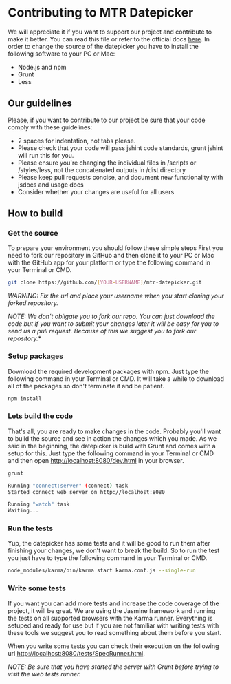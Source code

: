 
# Contributing to MTR Datepicker

We will appreciate it if you want to support our project and contribute to make it better. You can read this file or refer to the official docs [here](http://mtrdesign.github.io/mtr-datepicker/docs.html#scrollspy-contribute). In order to change the source of the datepicker you have to install the following software to your PC or Mac:

- Node.js and npm
- Grunt
- Less

## Our guidelines
Please, if you want to contribute to our project be sure that your code comply with these guidelines:

- 2 spaces for indentation, not tabs please.
- Please check that your code will pass jshint code standards, grunt jshint will run this for you.
- Please ensure you're changing the individual files in /scripts or /styles/less, not the concatenated outputs in /dist directory
- Please keep pull requests concise, and document new functionality with jsdocs and usage docs
- Consider whether your changes are useful for all users

## How to build

### Get the source
To prepare your environment you should follow these simple steps First you need to fork our repository in GitHub and then clone it to your PC or Mac with the GitHub app for your platform or type the following command in your Terminal or CMD.

```bash
git clone https://github.com/[YOUR-USERNAME]/mtr-datepicker.git
```

*WARNING: Fix the url and place your username when you start cloning your forked repository.*

*NOTE: We don't obligate you to fork our repo. You can just download the code but if you want to submit your changes later it will be easy for you to send us a pull request. Because of this we suggest you to fork our repository.**


### Setup packages
Download the required development packages with npm. Just type the following command in your Terminal or CMD. It will take a while to download all of the packages so don't terminate it and be patient.

```bash
npm install
```

### Lets build the code
That's all, you are ready to make changes in the code. Probably you'll want to build the source and see in action the changes which you made. As we said in the beginning, the datepicker is build with Grunt and comes with a setup for this. Just type the following command in your Terminal or CMD and then open [http://localhost:8080/dev.html](http://localhost:8080/dev.html) in your browser.

```bash
grunt

Running "connect:server" (connect) task
Started connect web server on http://localhost:8080

Running "watch" task
Waiting...
```         

### Run the tests
Yup, the datepicker has some tests and it will be good to run them after finishing your changes, we don't want to break the build. So to run the test you just have to type the following command in your Terminal or CMD.

```bash
node_modules/karma/bin/karma start karma.conf.js --single-run
```

### Write some tests
If you want you can add more tests and increase the code coverage of the project, it will be great. We are using the Jasmine framework and running the tests on all supported browsers with the Karma runner. Everything is setuped and ready for use but if you are not familiar with writing tests with these tools we suggest you to read something about them before you start. 

When you write some tests you can check their execution on the following url [http://localhost:8080/tests/SpecRunner.html](http://localhost:8080/tests/SpecRunner.html).

*NOTE: Be sure that you have started the server with Grunt before trying to visit the web tests runner.*